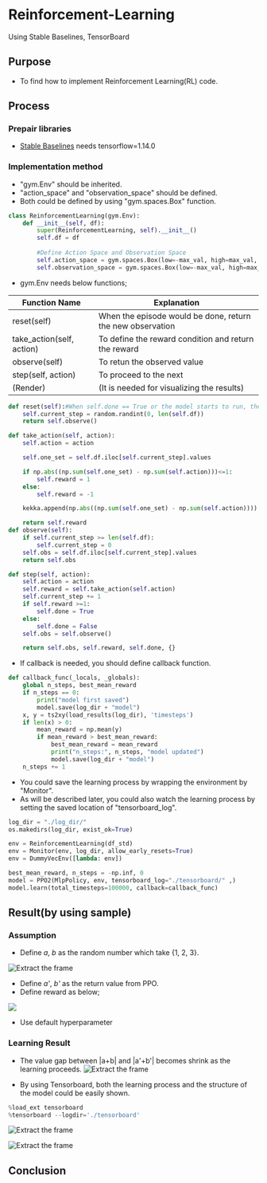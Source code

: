 # Reinforcement-Learning
Using Stable Baselines, TensorBoard

## Purpose

* To find how to implement Reinforcement Learning(RL) code.

## Process

### Prepair libraries
* [Stable Baselines](https://stable-baselines.readthedocs.io/en/master/) needs tensorflow=1.14.0

### Implementation method

* "gym.Env" should be inherited.
* "action_space" and "observation_space" should be defined.
* Both could be defined by using "gym.spaces.Box" function.

```python
class ReinforcementLearning(gym.Env):
    def __init__(self, df):
        super(ReinforcementLearning, self).__init__()
        self.df = df
        
        #Define Action Space and Observation Space
        self.action_space = gym.spaces.Box(low=-max_val, high=max_val, shape=(2, ))
        self.observation_space = gym.spaces.Box(low=-max_val, high=max_val, shape=(1, df_std.shape[1]))
```

* gym.Env needs below functions;

| Function Name | Explanation | 
----|---- 
| reset(self) | When the episode would be done, return the new observation |
| take_action(self, action) | To define the reward condition and return the reward|
| observe(self) | To retun the observed value |
| step(self, action) | To proceed to the next |
| (Render) | (It is needed for visualizing the results) |

```python
def reset(self):#When self.done == True or the model starts to run, the environment would be reset
    self.current_step = random.randint(0, len(self.df))
    return self.observe()

def take_action(self, action):
    self.action = action

    self.one_set = self.df.iloc[self.current_step].values

    if np.abs((np.sum(self.one_set) - np.sum(self.action)))<=1:
        self.reward = 1
    else:
        self.reward = -1

    kekka.append(np.abs((np.sum(self.one_set) - np.sum(self.action))))

    return self.reward
def observe(self):
    if self.current_step >= len(self.df):
        self.current_step = 0
    self.obs = self.df.iloc[self.current_step].values
    return self.obs

def step(self, action):
    self.action = action
    self.reward = self.take_action(self.action)
    self.current_step += 1
    if self.reward >=1:
        self.done = True
    else:
        self.done = False
    self.obs = self.observe()

    return self.obs, self.reward, self.done, {}
```
* If callback is needed, you should define callback function.
```python
def callback_func(_locals, _globals):
    global n_steps, best_mean_reward
    if n_steps == 0:
        print("model first saved")
        model.save(log_dir + "model")
    x, y = ts2xy(load_results(log_dir), 'timesteps')
    if len(x) > 0:
        mean_reward = np.mean(y)
        if mean_reward > best_mean_reward:
            best_mean_reward = mean_reward
            print("n_steps:", n_steps, "model updated")
            model.save(log_dir + "model")
    n_steps += 1
```

* You could save the learning process by wrapping the environment by "Monitor".
* As will be described later, you could also watch the learning process by setting the saved location of "tensorboard_log".

```python
log_dir = "./log_dir/"
os.makedirs(log_dir, exist_ok=True)

env = ReinforcementLearning(df_std)
env = Monitor(env, log_dir, allow_early_resets=True)
env = DummyVecEnv([lambda: env])

best_mean_reward, n_steps = -np.inf, 0
model = PPO2(MlpPolicy, env, tensorboard_log="./tensorboard/" ,)
model.learn(total_timesteps=100000, callback=callback_func)
```


## Result(by using sample)

### Assumption
* Define *a*, *b* as the random number which take {1, 2, 3}.

![Extract the frame](https://github.com/takanyanta/Reinforcement-Learning-Study/blob/main/pic1.png "process1")

* Define *a'*, *b'* as the return value from PPO.
* Define reward as below;

<img src="https://latex.codecogs.com/gif.latex?Reward\left\{&space;\begin{array}{ll}&space;&plus;1&space;&&space;(|a&plus;b|-|a'&plus;b'|&space;\leqq&space;1)&space;\\&space;-1&space;&&space;(otherwise)&space;\end{array}&space;\right." /> 

* Use default hyperparameter

### Learning Result
* The value gap between |a+b| and |a'+b'| becomes shrink as the learning proceeds.
![Extract the frame](https://github.com/takanyanta/Reinforcement-Learning-Study/blob/main/pic2.png "process1")

* By using Tensorboard, both the learning process and the structure of the model could be easily shown.
```python
%load_ext tensorboard
%tensorboard --logdir='./tensorboard'
```

![Extract the frame](https://github.com/takanyanta/Reinforcement-Learning-Study/blob/main/pic3.png "process1")

![Extract the frame](https://github.com/takanyanta/Reinforcement-Learning-Study/blob/main/pic4.png "process1")

## Conclusion

